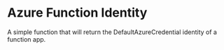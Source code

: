 # Azure Function Identity

A simple function that will return the DefaultAzureCredential identity of a function app.